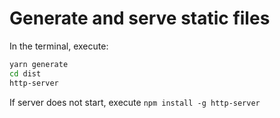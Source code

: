 Generate and serve static files
================================

In the terminal, execute:

```bash
yarn generate
cd dist
http-server
```

If server does not start, execute `npm install -g http-server`